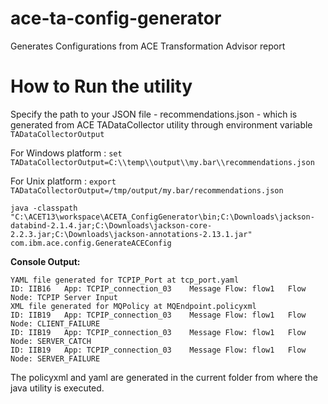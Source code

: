 # ace-ta-config-generator
Generates Configurations from ACE Transformation Advisor report


# How to Run the utility

Specify the path to your JSON  file - recommendations.json - which is generated from ACE TADataCollector utility through environment variable `TADataCollectorOutput`

For Windows platform :  `set TADataCollectorOutput=C:\\temp\\output\\my.bar\\recommendations.json`

For Unix platform :  `export TADataCollectorOutput=/tmp/output/my.bar/recommendations.json`

`java -classpath "C:\ACET13\workspace\ACETA_ConfigGenerator\bin;C:\Downloads\jackson-databind-2.1.4.jar;C:\Downloads\jackson-core-2.2.3.jar;C:\Downloads\jackson-annotations-2.13.1.jar" com.ibm.ace.config.GenerateACEConfig`

**Console Output:**
```
YAML file generated for TCPIP_Port at tcp_port.yaml
ID: IIB16   App: TCPIP_connection_03    Message Flow: flow1   Flow Node: TCPIP Server Input
XML file generated for MQPolicy at MQEndpoint.policyxml
ID: IIB19   App: TCPIP_connection_03    Message Flow: flow1   Flow Node: CLIENT_FAILURE
ID: IIB19   App: TCPIP_connection_03    Message Flow: flow1   Flow Node: SERVER_CATCH
ID: IIB19   App: TCPIP_connection_03    Message Flow: flow1   Flow Node: SERVER_FAILURE
```
The policyxml and yaml are generated in the current folder from where the java utility is executed.
